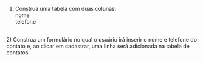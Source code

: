 1) Construa uma tabela com duas colunas: <br/>
nome  <br/>
telefone  <br/>
 <br/>
2) Construa um formulário no qual o usuário irá inserir o nome e telefone do contato e, ao clicar em cadastrar, uma linha será adicionada na tabela de contatos.  <br/>
